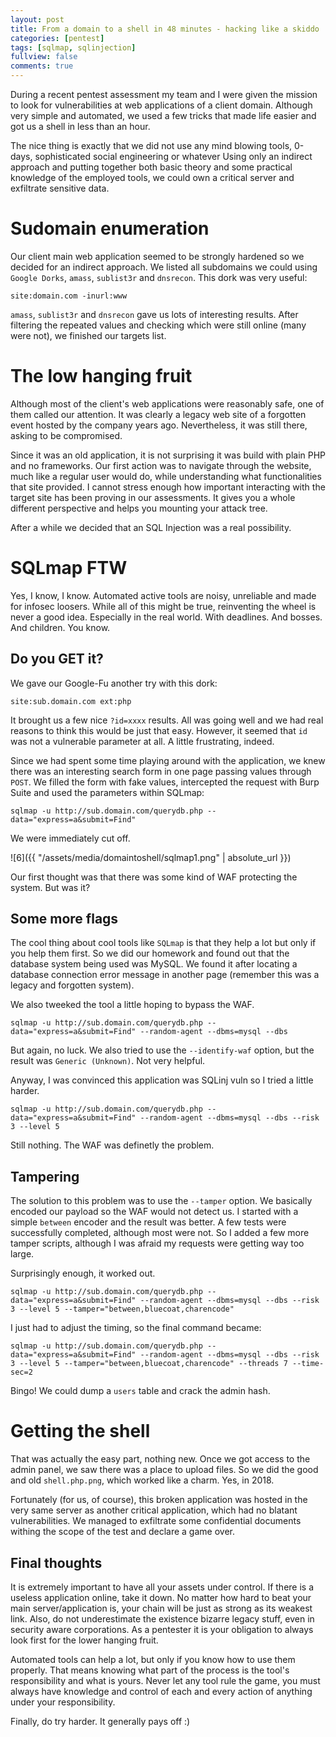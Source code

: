 ```yaml
---
layout: post
title: From a domain to a shell in 48 minutes - hacking like a skiddo
categories: [pentest]
tags: [sqlmap, sqlinjection]
fullview: false
comments: true
---
```


During a recent pentest assessment my team and I were given the mission to look for vulnerabilities at web applications of a client domain. Although very simple and automated, we used a few tricks that made life easier and got us a shell in less than an hour.

The nice thing is exactly that we did not use any mind blowing tools, 0-days, sophisticated social engineering or whatever Using only an indirect approach and putting together both basic theory and some practical knowledge of the employed tools, we could own a critical server and exfiltrate sensitive data.

# Sudomain enumeration
Our client main web application seemed to be strongly hardened so we decided for an indirect approach. We listed all subdomains we could using `Google Dorks`, `amass`, `sublist3r` and `dnsrecon`. This dork was very useful:

    site:domain.com -inurl:www

`amass`, `sublist3r` and `dnsrecon` gave us lots of interesting results. After filtering the repeated values and checking which were still online (many were not), we finished our targets list.

# The low hanging fruit
Although most of the client's web applications were reasonably safe, one of them called our attention. It was clearly a legacy web site of a forgotten event hosted by the company years ago. Nevertheless, it was still there, asking to be compromised.

Since it was an old application, it is not surprising it was build with plain PHP and no frameworks. Our first action was to navigate through the website, much like a regular user would do, while understanding what functionalities that site provided. I cannot stress enough how important interacting with the target site has been proving in our assessments. It gives you a whole different perspective and helps you mounting your attack tree.

After a while we decided that an SQL Injection was a real possibility.

# SQLmap FTW
Yes, I know, I know. Automated active tools are noisy, unreliable and made for infosec loosers. While all of this might be true, reinventing the wheel is never a good idea. Especially in the real world. With deadlines. And bosses. And children. You know.

## Do you GET it?
We gave our Google-Fu another try with this dork:

    site:sub.domain.com ext:php

It brought us a few nice `?id=xxxx` results. All was going well and we had real reasons to think this would be just that easy. However, it seemed that `id` was not a vulnerable parameter at all. A little frustrating, indeed.

Since we had spent some time playing around with the application, we knew there was an interesting search form in one page passing values through `POST`. We filled the form with fake values, intercepted the request with Burp Suite and used the parameters within SQLmap:

    sqlmap -u http://sub.domain.com/querydb.php --data="express=a&submit=Find"

We were immediately cut off.

![6]({{ "/assets/media/domaintoshell/sqlmap1.png" | absolute_url }})


Our first thought was that there was some kind of WAF protecting the system. But was it?


## Some more flags
The cool thing about cool tools like `SQLmap` is that they help a lot but only if you help them first. So we did our homework and found out that the database system being used was MySQL. We found it after locating a database connection error message in another page (remember this was a legacy and forgotten system).

We also tweeked the tool a little hoping to bypass the WAF.

    sqlmap -u http://sub.domain.com/querydb.php --data="express=a&submit=Find" --random-agent --dbms=mysql --dbs

But again, no luck. We also tried to use the `--identify-waf` option, but the result was `Generic (Unknown)`. Not very helpful.

Anyway, I was convinced this application was SQLinj vuln so I tried a little harder.
    
    sqlmap -u http://sub.domain.com/querydb.php --data="express=a&submit=Find" --random-agent --dbms=mysql --dbs --risk 3 --level 5

Still nothing. The WAF was definetly the problem.

## Tampering
The solution to this problem was to use the `--tamper` option. We basically encoded our payload so the WAF would not detect us. I started with a simple `between` encoder and the result was better. A few tests were successfully completed, although most were not. So I added a few more tamper scripts, although I was afraid my requests were getting way too large.

Surprisingly enough, it worked out.

    sqlmap -u http://sub.domain.com/querydb.php --data="express=a&submit=Find" --random-agent --dbms=mysql --dbs --risk 3 --level 5 --tamper="between,bluecoat,charencode"

I just had to adjust the timing, so the final command became:

    sqlmap -u http://sub.domain.com/querydb.php --data="express=a&submit=Find" --random-agent --dbms=mysql --dbs --risk 3 --level 5 --tamper="between,bluecoat,charencode" --threads 7 --time-sec=2

Bingo! We could dump a `users` table and crack the admin hash.

# Getting the shell
That was actually the easy part, nothing new. Once we got access to the admin panel, we saw there was a place to upload files. So we did the good and old `shell.php.png`, which worked like a charm. Yes, in 2018.

Fortunately (for us, of course), this broken application was hosted in the very same server as another critical application, which had no blatant vulnerabilities. We managed to exfiltrate some confidential documents withing the scope of the test and declare a game over.

## Final thoughts
It is extremely important to have all your assets under control. If there is a useless application online, take it down. No matter how hard to beat your main server/application is, your chain will be just as strong as its weakest link. 
Also, do not underestimate the existence bizarre legacy stuff, even in security aware corporations. As a pentester it is your obligation to always look first for the lower hanging fruit.

Automated tools can help a lot, but only if you know how to use them properly. That means knowing what part of the process is the tool's responsibility and what is yours. Never let any tool rule the game, you must always have knowledge and control of each and every action of anything under your responsibility.

Finally, do try harder. It generally pays off :)
